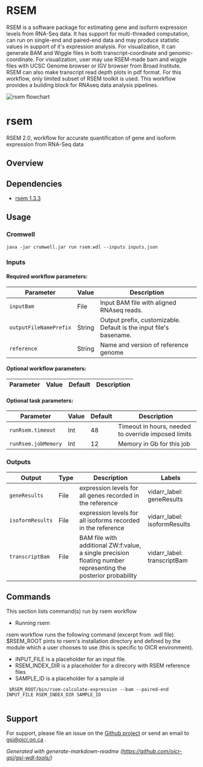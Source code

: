 # RSEM

RSEM is a software package for estimating gene and isoform expression levels from RNA-Seq data. It has support for multi-threaded computation, can run on single-end and paired-end data and may produce statistic values in support of it's expression analysis. For visualization, It can generate BAM and Wiggle files in both transcript-coordinate and genomic-coordinate. For visualization, user may use RSEM-made bam and wiggle files with UCSC Genome browser or IGV browser from Broad Institute. RSEM can also make transcript read depth plots in pdf format. For this workflow, only limited subset of RSEM toolkit is used. This workflow provides a building block for RNAseq data analysis pipelines.

![rsem flowchart](docs/RSEM_specs.png)

# rsem

RSEM 2.0, workflow for accurate quantification of gene and isoform expression from RNA-Seq data

## Overview

## Dependencies

* [rsem 1.3.3](https://github.com/deweylab/RSEM)


## Usage

### Cromwell
```
java -jar cromwell.jar run rsem.wdl --inputs inputs.json
```

### Inputs

#### Required workflow parameters:
Parameter|Value|Description
---|---|---
`inputBam`|File|Input BAM file with aligned RNAseq reads.
`outputFileNamePrefix`|String|Output prefix, customizable. Default is the input file's basename.
`reference`|String|Name and version of reference genome


#### Optional workflow parameters:
Parameter|Value|Default|Description
---|---|---|---


#### Optional task parameters:
Parameter|Value|Default|Description
---|---|---|---
`runRsem.timeout`|Int|48|Timeout in hours, needed to override imposed limits
`runRsem.jobMemory`|Int|12|Memory in Gb for this job


### Outputs

Output | Type | Description | Labels
---|---|---|---
`geneResults`|File|expression levels for all genes recorded in the reference|vidarr_label: geneResults
`isoformResults`|File|expression levels for all isoforms recorded in the reference|vidarr_label: isoformResults
`transcriptBam`|File|BAM file with additional ZW:f:value, a single precision floating number representing the posterior probability|vidarr_label: transcriptBam


## Commands
 
This section lists command(s) run by rsem workflow
 
* Running rsem
 
rsem workflow runs the following command (excerpt from .wdl file). $RSEM_ROOT pints to rsem's installation directory and defined
by the module which a user chooses to use (this is specific to OICR environment). 
  
  * INPUT_FILE     is a placeholder for an input file.
  * RSEM_INDEX_DIR is a placeholder for a direcory with RSEM reference files
  * SAMPLE_ID      is a placeholder for a sample id
 
```
 $RSEM_ROOT/bin/rsem-calculate-expression --bam --paired-end INPUT_FILE RSEM_INDEX_DIR SAMPLE_ID
 
```
 
## Support

For support, please file an issue on the [Github project](https://github.com/oicr-gsi) or send an email to gsi@oicr.on.ca .

_Generated with generate-markdown-readme (https://github.com/oicr-gsi/gsi-wdl-tools/)_
